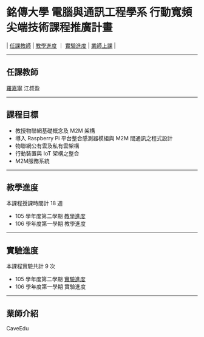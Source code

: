 # 銘傳大學 電腦與通訊工程學系 行動寬頻尖端技術課程推廣計畫


| [任課教師](Teacher/deer.md) | [教學進度](Slide/README.md) ｜ [實驗進度](Lab/README.md) | [業師上課](CaveEdu/) |

---

## 任課教師

[羅嘉寧](Teacher/deer.md)
江叔盈

---

## 課程目標 
* 教授物聯網基礎概念及 M2M 架構
* 導入 Raspberry Pi 平台整合感測器模組與 M2M 間通訊之程式設計
* 物聯網公有雲及私有雲架構
* 行動裝置與 IoT 架構之整合
* M2M服務系統

---

## 教學進度

本課程授課時間計 18 週

* 105 學年度第二學期 [教學進度](Slide/README.md)
* 106 學年度第一學期 教學進度

---
## 實驗進度

本課程實驗共計 9 次

* 105 學年度第二學期 [實驗進度](Lab/README.md)
* 106 學年度第一學期 實驗進度

---
## 業師介紹


CaveEdu
